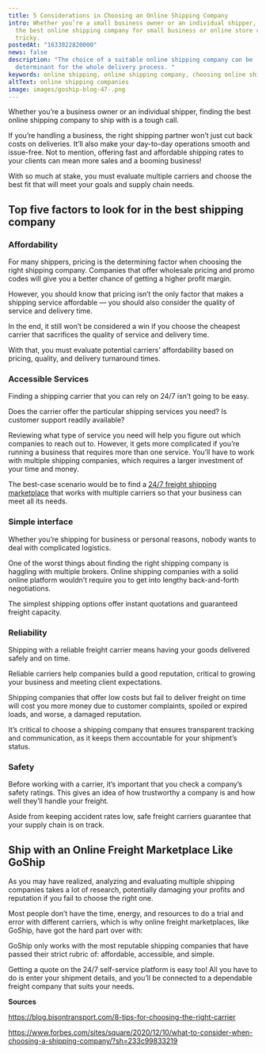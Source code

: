 ```yaml
---
title: 5 Considerations in Choosing an Online Shipping Company
intro: Whether you’re a small business owner or an individual shipper, choosing
  the best online shipping company for small business or online store can be
  tricky.
postedAt: "1633022820000"
news: false
description: "The choice of a suitable online shipping company can be
  determinant for the whole delivery process. "
keywords: online shipping, online shipping company, choosing online shipping company
altText: online shipping companies
image: images/goship-blog-47-.png
---
```

Whether you’re a business owner or an individual shipper, finding the best online shipping company to ship with is a tough call.

If you’re handling a business, the right shipping partner won’t just cut back costs on deliveries. It’ll also make your day-to-day operations smooth and issue-free. Not to mention, offering fast and affordable shipping rates to your clients can mean more sales and a booming business!

With so much at stake, you must evaluate multiple carriers and choose the best fit that will meet your goals and supply chain needs.

## Top five factors to look for in the best shipping company

### Affordability

For many shippers, pricing is the determining factor when choosing the right shipping company. Companies that offer wholesale pricing and promo codes will give you a better chance of getting a higher profit margin.

However, you should know that pricing isn’t the only factor that makes a shipping service affordable –– you should also consider the quality of service and delivery time.

In the end, it still won’t be considered a win if you choose the cheapest carrier that sacrifices the quality of service and delivery time.

With that, you must evaluate potential carriers’ affordability based on pricing, quality, and delivery turnaround times.

### Accessible Services

Finding a shipping carrier that you can rely on 24/7 isn’t going to be easy.

Does the carrier offer the particular shipping services you need? Is customer support readily available?

Reviewing what type of service you need will help you figure out which companies to reach out to. However, it gets more complicated if you’re running a business that requires more than one service. You’ll have to work with multiple shipping companies, which requires a larger investment of your time and money.

The best-case scenario would be to find a [24/7 freight shipping marketplace](https://www.goship.com) that works with multiple carriers so that your business can meet all its needs.

### Simple interface

Whether you’re shipping for business or personal reasons, nobody wants to deal with complicated logistics.

One of the worst things about finding the right shipping company is haggling with multiple brokers. Online shipping companies with a solid online platform wouldn’t require you to get into lengthy back-and-forth negotiations.

The simplest shipping options offer instant quotations and guaranteed freight capacity.

### Reliability

Shipping with a reliable freight carrier means having your goods delivered safely and on time.

Reliable carriers help companies build a good reputation, critical to growing your business and meeting client expectations.

Shipping companies that offer low costs but fail to deliver freight on time will cost you more money due to customer complaints, spoiled or expired loads, and worse, a damaged reputation.

It’s critical to choose a shipping company that ensures transparent tracking and communication, as it keeps them accountable for your shipment’s status.

### Safety

Before working with a carrier, it’s important that you check a company’s safety ratings. This gives an idea of how trustworthy a company is and how well they’ll handle your freight.

Aside from keeping accident rates low, safe freight carriers guarantee that your supply chain is on track. 



## Ship with an Online Freight Marketplace Like GoShip

As you may have realized, analyzing and evaluating multiple shipping companies takes a lot of research, potentially damaging your profits and reputation if you fail to choose the right one. 

Most people don’t have the time, energy, and resources to do a trial and error with different carriers, which is why online freight marketplaces, like GoShip, have got the hard part over with: 

GoShip only works with the most reputable shipping companies that have passed their strict rubric of: affordable, accessible, and simple.

Getting a quote on the 24/7 self-service platform is easy too! All you have to do is enter your shipment details, and you’ll be connected to a dependable freight company that suits your needs.

**Sources**

<https://blog.bisontransport.com/8-tips-for-choosing-the-right-carrier>

<https://www.forbes.com/sites/square/2020/12/10/what-to-consider-when-choosing-a-shipping-company/?sh=233c99833219>
